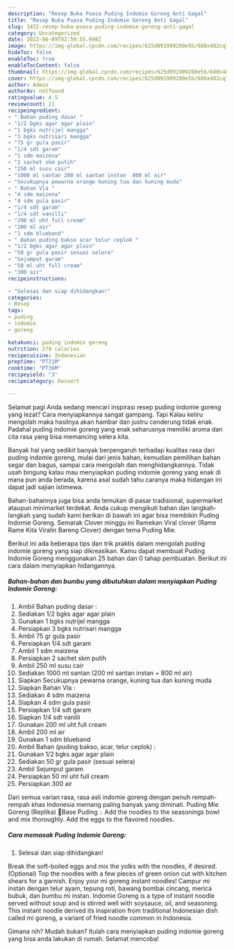 ```yaml
---
description: "Resep Buka Puasa Puding Indomie Goreng Anti Gagal"
title: "Resep Buka Puasa Puding Indomie Goreng Anti Gagal"
slug: 1432-resep-buka-puasa-puding-indomie-goreng-anti-gagal
category: Uncategorized
date: 2022-06-09T02:59:55.698Z
image: https://img-global.cpcdn.com/recipes/625d091909200e5b/680x482cq70/puding-indomie-goreng-foto-resep-utama.jpg
hideToc: false
enableToc: true
enableTocContent: false
thumbnail: https://img-global.cpcdn.com/recipes/625d091909200e5b/680x482cq70/puding-indomie-goreng-foto-resep-utama.jpg
cover: https://img-global.cpcdn.com/recipes/625d091909200e5b/680x482cq70/puding-indomie-goreng-foto-resep-utama.jpg
author: Admin
authorAv: notfound
ratingvalue: 4.5
reviewcount: 11
recipeingredient:
- " Bahan puding dasar "
- "1/2 bgks agar agar plain"
- "1 bgks nutrijel mangga"
- "3 bgks nutrisari mangga"
- "75 gr gula pasir"
- "1/4 sdt garam"
- "1 sdm maizena"
- "2 sachet skm putih"
- "250 ml susu cair"
- "1000 ml santan 200 ml santan instan  800 ml air"
- "Secukupnya pewarna orange kuning tua dan kuning muda"
- " Bahan Vla "
- "4 sdm maizena"
- "4 sdm gula pasir"
- "1/4 sdt garam"
- "1/4 sdt vanilli"
- "200 ml uht full cream"
- "200 ml air"
- "1 sdm blueband"
- " Bahan puding bakso acar telur ceplok "
- "1/2 bgks agar agar plain"
- "50 gr gula pasir sesuai selera"
- "Sejumput garam"
- "50 ml uht full cream"
- "300 air"
recipeinstructions:

- "Selesai dan siap dihidangkan!"
categories:
- Resep
tags:
- puding
- indomie
- goreng

katakunci: puding indomie goreng 
nutrition: 279 calories
recipecuisine: Indonesian
preptime: "PT21M"
cooktime: "PT36M"
recipeyield: "3"
recipecategory: Dessert

---
```



Selamat pagi Anda sedang mencari inspirasi resep puding indomie goreng yang lezat? Cara menyiapkannya sangat gampang. Tapi Kalau keliru mengolah maka hasilnya akan hambar dan justru cenderung tidak enak. Padahal puding indomie goreng yang enak seharusnya memiliki aroma dan cita rasa yang bisa memancing selera kita.


Banyak hal yang sedikit banyak berpengaruh terhadap kualitas rasa dari puding indomie goreng, mulai dari jenis bahan, kemudian pemilihan bahan segar dan bagus, sampai cara mengolah dan menghidangkannya. Tidak usah bingung kalau mau menyiapkan puding indomie goreng yang enak di mana pun anda berada, karena asal sudah tahu caranya maka hidangan ini dapat jadi sajian istimewa.

Bahan-bahannya juga bisa anda temukan di pasar tradisional, supermarket ataupun minimarket terdekat. Anda cukup mengikuti bahan dan langkah-langkah yang sudah kami berikan di bawah ini agar bisa membikin Puding Indomie Goreng. Semarak Clover minggu ini Ramekan Viral clover (Rame Rame Kita Viralin Bareng Clover) dengan tema Puding Mie.


Berikut ini ada beberapa tips dan trik praktis dalam mengolah puding indomie goreng yang siap dikreasikan. Kamu dapat membuat Puding Indomie Goreng menggunakan 25 bahan dan 0 tahap pembuatan. Berikut ini cara dalam menyiapkan hidangannya.

<!--inarticleads1-->

##### Bahan-bahan dan bumbu yang dibutuhkan dalam menyiapkan Puding Indomie Goreng:

1. Ambil  Bahan puding dasar :
1. Sediakan 1/2 bgks agar agar plain
1. Gunakan 1 bgks nutrijel mangga
1. Persiapkan 3 bgks nutrisari mangga
1. Ambil 75 gr gula pasir
1. Persiapkan 1/4 sdt garam
1. Ambil 1 sdm maizena
1. Persiapkan 2 sachet skm putih
1. Ambil 250 ml susu cair
1. Sediakan 1000 ml santan (200 ml santan instan + 800 ml air)
1. Siapkan Secukupnya pewarna orange, kuning tua dan kuning muda
1. Siapkan  Bahan Vla :
1. Sediakan 4 sdm maizena
1. Siapkan 4 sdm gula pasir
1. Persiapkan 1/4 sdt garam
1. Siapkan 1/4 sdt vanilli
1. Gunakan 200 ml uht full cream
1. Ambil 200 ml air
1. Gunakan 1 sdm blueband
1. Ambil  Bahan (puding bakso, acar, telur ceplok) :
1. Gunakan 1/2 bgks agar agar plain
1. Sediakan 50 gr gula pasir (sesuai selera)
1. Ambil Sejumput garam
1. Persiapkan 50 ml uht full cream
1. Persiapkan 300 air


Dari semua varian rasa, rasa asli indomie goreng dengan penuh rempah-rempah khas Indonesia memang paling banyak yang diminati. Puding Mie Goreng (Replika) 📍Base Puding :. Add the noodles to the seasonings bowl and mix thoroughly. Add the eggs to the flavored noodles. 

<!--inarticleads2-->

##### Cara memasak Puding Indomie Goreng:


1. Selesai dan siap dihidangkan!

Break the soft-boiled eggs and mix the yolks with the noodles, if desired. (Optional) Top the noodles with a few pieces of green onion cut with kitchen shears for a garnish. Enjoy your mi goreng instant noodles! Campur mi instan dengan telur ayam, tepung roti, bawang bombai cincang, merica bubuk, dan bumbu mi instan. Indomie Goreng is a type of instant noodle served without soup and is stirred well with soysauce, oil, and seasoning. This instant noodle derived its inspiration from traditional Indonesian dish called mi goreng, a variant of fried noodle common in Indonesia. 

Gimana nih? Mudah bukan? Itulah cara menyiapkan puding indomie goreng yang bisa anda lakukan di rumah. Selamat mencoba!
